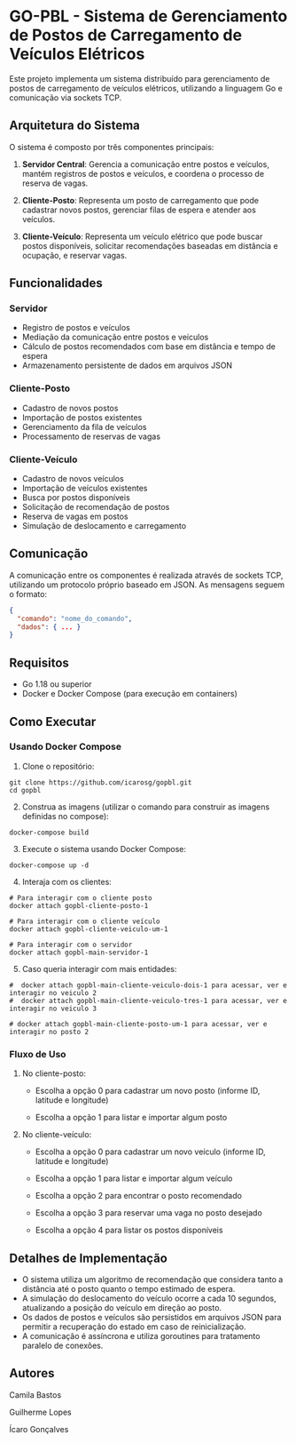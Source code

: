 # GO-PBL - Sistema de Gerenciamento de Postos de Carregamento de Veículos Elétricos

Este projeto implementa um sistema distribuído para gerenciamento de postos de carregamento de veículos elétricos, utilizando a linguagem Go e comunicação via sockets TCP.

## Arquitetura do Sistema

O sistema é composto por três componentes principais:

1. **Servidor Central**: Gerencia a comunicação entre postos e veículos, mantém registros de postos e veículos, e coordena o processo de reserva de vagas.

2. **Cliente-Posto**: Representa um posto de carregamento que pode cadastrar novos postos, gerenciar filas de espera e atender aos veículos.

3. **Cliente-Veículo**: Representa um veículo elétrico que pode buscar postos disponíveis, solicitar recomendações baseadas em distância e ocupação, e reservar vagas.

## Funcionalidades

### Servidor
- Registro de postos e veículos
- Mediação da comunicação entre postos e veículos
- Cálculo de postos recomendados com base em distância e tempo de espera
- Armazenamento persistente de dados em arquivos JSON

### Cliente-Posto
- Cadastro de novos postos
- Importação de postos existentes
- Gerenciamento da fila de veículos
- Processamento de reservas de vagas

### Cliente-Veículo
- Cadastro de novos veículos
- Importação de veículos existentes
- Busca por postos disponíveis
- Solicitação de recomendação de postos
- Reserva de vagas em postos
- Simulação de deslocamento e carregamento

## Comunicação

A comunicação entre os componentes é realizada através de sockets TCP, utilizando um protocolo próprio baseado em JSON. As mensagens seguem o formato:

```json
{
  "comando": "nome_do_comando",
  "dados": { ... }
}
```

## Requisitos

- Go 1.18 ou superior
- Docker e Docker Compose (para execução em containers)

## Como Executar

### Usando Docker Compose

1. Clone o repositório:
```
git clone https://github.com/icarosg/gopbl.git
cd gopbl
```
2. Construa as imagens (utilizar o comando para construir as imagens definidas no compose):
```
docker-compose build
```
3. Execute o sistema usando Docker Compose:
```
docker-compose up -d
```

4. Interaja com os clientes:
```
# Para interagir com o cliente posto
docker attach gopbl-cliente-posto-1

# Para interagir com o cliente veículo
docker attach gopbl-cliente-veiculo-um-1

# Para interagir com o servidor
docker attach gopbl-main-servidor-1
```

5. Caso queria interagir com mais entidades:
```
#  docker attach gopbl-main-cliente-veiculo-dois-1 para acessar, ver e interagir no veiculo 2
#  docker attach gopbl-main-cliente-veiculo-tres-1 para acessar, ver e interagir no veiculo 3

# docker attach gopbl-main-cliente-posto-um-1 para acessar, ver e interagir no posto 2
```

### Fluxo de Uso

1. No cliente-posto:
   - Escolha a opção 0 para cadastrar um novo posto (informe ID, latitude e longitude)

    - Escolha a opção 1 para listar e importar algum posto

2. No cliente-veículo:
   - Escolha a opção 0 para cadastrar um novo veículo (informe ID, latitude e longitude)

    - Escolha a opção 1 para listar e importar algum veículo

    - Escolha a opção 2 para encontrar o posto recomendado

     - Escolha a opção 3 para reservar uma vaga no posto desejado

   - Escolha a opção 4 para listar os postos disponíveis

## Detalhes de Implementação

- O sistema utiliza um algoritmo de recomendação que considera tanto a distância até o posto quanto o tempo estimado de espera.
- A simulação do deslocamento do veículo ocorre a cada 10 segundos, atualizando a posição do veículo em direção ao posto.
- Os dados de postos e veículos são persistidos em arquivos JSON para permitir a recuperação do estado em caso de reinicialização.
- A comunicação é assíncrona e utiliza goroutines para tratamento paralelo de conexões.

## Autores

Camila Bastos

Guilherme Lopes

Ícaro Gonçalves
